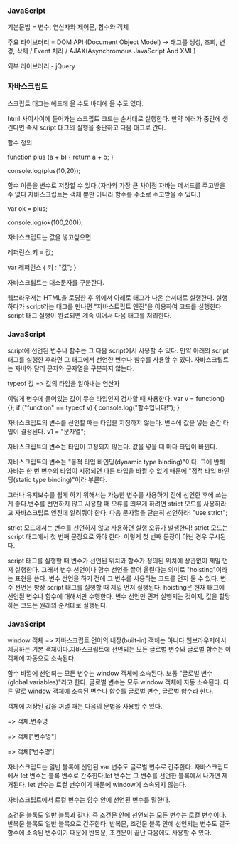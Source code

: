 ### JavaScript

기본문법 = 변수, 연산자와 제어문, 함수와 객체

주요 라이브러리 = DOM API (Document Object Model) -> 태그를 생성, 조회, 변경, 삭제 / Event 처리 / AJAX(Asynchromous JavaScript And XML)

외부 라이브러리 - jQuery

### 자바스크립트

스크립트 태그는 헤드에 올 수도 바디에 올 수도 있다.

html 사이사이에 들어가는 스크립트 코드는 순서대로 실행한다.
만약 에러가 중간에 생긴다면 즉시 script 태그의 실행을 중단하고 다음 태그로 간다.

함수 정의

function plus (a + b) {
    return a + b;
}

console.log(plus(10,20));

함수 이름을 변수로 저장할 수 있다.(자바와 가장 큰 차이점 자바는 메서드를 주고받을 수 없다 자바스크립트는 객체 뿐만 아니라 함수를 주소로 주고받을 수 있다.)

var ok = plus;

console.log(ok(100,200));

자바스크립트는 값을 넣고싶으면 

레퍼런스.키 = 값;

var 레퍼런스 {
    키 : "값";
}

자바스크립트는 대소문자를 구분한다. 

웹브라우저는 HTML을 로딩한 후 위에서 아래로 태그가 나온 순서대로 실행한다.
실행하다가 script라는 태그를 만나면 "자바스트립트 엔진"을 이용하여 코드를 실행한다. script 태그 실행이 완료되면 계속 이어서 다음 태그를 처리한다.

### JavaScript

script에 선언된 변수나 함수는 그 다음 script에서 사용할 수 있다.
만약 아래의 script 태그를 실행한 후라면 그 태그에서 선언한 변수나 함수를 사용할 수 있다.
자바스크립트는 자바와 달리 문자와 문자열을 구분하지 않는다.

typeof 값 
=> 값의 타입을 알아내는 연산자

이렇게 변수에 들어있는 값이 무슨 타입인지 검사할 때 사용한다.
var v = function() {};
if ("function" == typeof v) {
  console.log("함수입니다!");
}

자바스크립트의 변수를 선언할 때는 타입을 지정하지 않는다.
변수에 값을 넣는 순간 타입이 결정된다.
v1 = "문자열";

자바스크립트의 변수는 타입이 고정되지 않는다. 값을 넣을 때 마다 타입이 바뀐다.

자바스크립트의 변수는 "동적 타입 바인딩(dynamic type binding)"이다. 그에 반해 자바는 한 번 변수의 타입이 지정되면 다른 타입을 바뀔 수 없기 때문에 "정적 타입 바인딩(static type binding)"이라 부른다.

그러나 유지보수를 쉽게 하기 위해서는 가능한 변수를 사용하기 전에 선언한 후에 쓰는 게 좋다.변수를 선언하지 않고 사용할 때 오류를 띄우게 하려면 strict 모드를 사용하라고 자바스크립트 엔진에 알려줘야 한다.
다음 문자열을 단순히 선언하라!
"use strict";

strict 모드에서는 변수를 선언하지 않고 사용하면 실행 오류가 발생한다! strict 모드는 script 태그에서 첫 번째 문장으로 와야 한다. 이렇게 첫 번째 문장이 아닌 경우 무시된다. 

script 태그를 실행할 때 변수가 선언된 위치와 함수가 정의된 위치에 상관없이 제일 먼저 실행한다. 그래서 변수 선언이나 함수 선언을 끌어 올린다는 의미로 "hoisting"이라는 표현을 쓴다. 변수 선언을 하기 전에 그 변수를 사용하는 코드를 먼저 둘 수 있다. 변수 선언은 항상 script 태그를 실행할 때 제일 먼저 실행된다. hoisting은 현재 태그에 선언된 변수나 함수에 대해서만 수행한다. 변수 선언만 먼저 실행되는 것이지, 값을 할당하는 코드는 원래의 순서대로 실행된다.

### JavaScript

window 객체
=> 자바스크립트 언어의 내장(built-in) 객체는 아니다.웹브라우저에서 제공하는 기본 객체이다.자바스크립트에 선언되는 모든 글로벌 변수와 글로벌 함수는 이 객체에 자동으로 소속된다. 

함수 바깥에 선언되는 모든 변수는 window 객체에 소속된다. 보통 "글로벌 변수(global variables)"라고 한다. 글로벌 변수는 모두 window 객체에 자동 소속된다. 다른 말로 window 객체에 소속된 변수나 함수를 글로벌 변수, 글로벌 함수라 한다.

객체에 저장된 값을 꺼낼 때는 다음의 문법을 사용할 수 있다.

=> 객체.변수명

=> 객체["변수명"]

=> 객체['변수명']

자바스크립트는 일반 블록에 선언된 var 변수도 글로벌 변수로 간주한다. 
자바스크립트에서 let 변수는 블록 변수로 간주한다.let 변수는 그 변수를 선언한 블록에서 나가면 제거된다. let 변수는 로컬 변수이기 때문에 window에 소속되지 않는다.

자바스크립트에서 로컬 변수는 함수 안에 선언된 변수를 말한다. 

조건문 블록도 일반 블록과 같다. 즉 조건문 안에 선언되는 모든 변수는 로컬 변수이다. 반복문 블록도 일반 블록으로 간주한다. 반복문, 조건문 블록 안에 선언되는 변수도 결국 함수에 소속된 변수이기 때문에 반복문, 조건문이 끝난 다음에도 사용할 수 있다.
